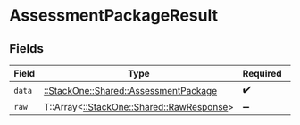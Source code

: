 # AssessmentPackageResult


## Fields

| Field                                                                             | Type                                                                              | Required                                                                          | Description                                                                       |
| --------------------------------------------------------------------------------- | --------------------------------------------------------------------------------- | --------------------------------------------------------------------------------- | --------------------------------------------------------------------------------- |
| `data`                                                                            | [::StackOne::Shared::AssessmentPackage](../../models/shared/assessmentpackage.md) | :heavy_check_mark:                                                                | N/A                                                                               |
| `raw`                                                                             | T::Array<[::StackOne::Shared::RawResponse](../../models/shared/rawresponse.md)>   | :heavy_minus_sign:                                                                | N/A                                                                               |
